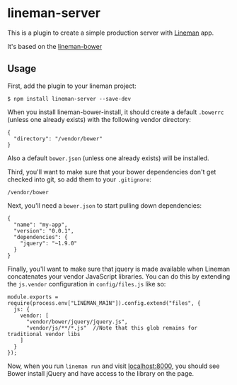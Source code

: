 # lineman-server

This is a plugin to create a simple production server with
[Lineman](http://linemanjs.com) app.

It's based on the [lineman-bower](https://github.com/linemanjs/lineman-bower)

## Usage

First, add the plugin to your lineman project:

```
$ npm install lineman-server --save-dev
```

When you install lineman-bower-install, it should create a default `.bowerrc` (unless one already exists) with the following vendor directory:

```
{
  "directory": "/vendor/bower"
}
```

Also a default `bower.json` (unless one already exists) will be installed.


Third, you'll want to make sure that your bower dependencies don't get checked
into git, so add them to your `.gitignore`:

```
/vendor/bower
```

Next, you'll need a `bower.json` to start pulling down dependencies:

```
{
  "name": "my-app",
  "version": "0.0.1",
  "dependencies": {
    "jquery": "~1.9.0"
  }
}
```

Finally, you'll want to make sure that jquery is made available when Lineman
concatenates your vendor JavaScript libraries. You can do this by extending the
`js.vendor` configuration in `config/files.js` like so:

```
module.exports = require(process.env["LINEMAN_MAIN"]).config.extend("files", {
  js: {
    vendor: [
      "vendor/bower/jquery/jquery.js",
      "vendor/js/**/*.js"  //Note that this glob remains for traditional vendor libs
    ]
  }
});
```

Now, when you run `lineman run` and visit [localhost:8000](http://localhost:8000),
you should see Bower install jQuery and have access to the library on the page.
